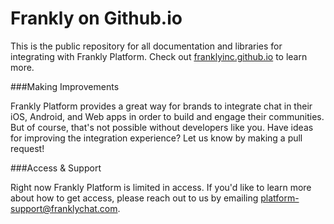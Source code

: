 # Frankly on Github.io

This is the public repository for all documentation and libraries for integrating with Frankly Platform. Check out [franklyinc.github.io](http://franklyinc.github.io) to learn more.

###Making Improvements

Frankly Platform provides a great way for brands to integrate chat in their iOS, Android, and Web apps in order to build and engage their communities. But of course, that's not possible without developers like you. Have ideas for improving the integration experience? Let us know by making a pull request!

###Access & Support

Right now Frankly Platform is limited in access. If you'd like to learn more about how to get access, please reach out to us by emailing [platform-support@franklychat.com](mailto:platform-support@franklychat.com).

